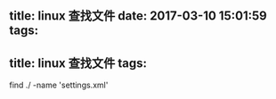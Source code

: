 title: linux 查找文件
date: 2017-03-10 15:01:59
tags:
---
title: linux 查找文件
tags:
---

find ./ -name 'settings.xml'